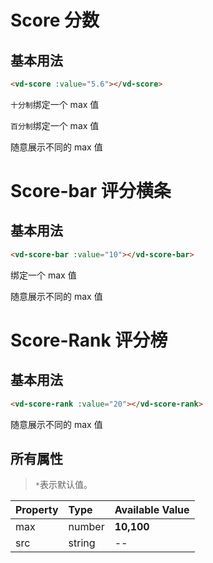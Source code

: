 # Score 分数

## 基本用法

```html
<vd-score :value="5.6"></vd-score>
```

`十分制`绑定一个 max 值

<example-board :component="ScoreBasic" :source="ScoreBasicSource"></example-board>

`百分制`绑定一个 max 值

<example-board :component="ScorePercent" :source="ScorePercentSource"></example-board>

随意展示不同的 max 值
<example-board :component="ScoreCustom" :source="ScoreCustomSource"></example-board>

# Score-bar 评分横条

## 基本用法

```html
<vd-score-bar :value="10"></vd-score-bar>
```

绑定一个 max 值
<example-board :component="ScoreBarBasic" :source="ScoreBarBasicSource"></example-board>

随意展示不同的 max 值
<example-board :component="ScoreBarCustom" :source="ScoreBarCustomSource"></example-board>

# Score-Rank 评分榜

## 基本用法

```html
<vd-score-rank :value="20"></vd-score-rank>
```

<example-board :component="ScoreRankBasic" :source="ScoreRankBasicSource"></example-board>
随意展示不同的 max 值
<example-board :component="ScoreRankCustom" :source="ScoreRankCustomSource"></example-board>

## 所有属性

> `*`表示默认值。

| Property | Type   | Available Value |
| :------- | :----- | :-------------- |
| max      | number | **10,100**      |
| src      | string | --              |

<script>

import ScoreBasic from 'docs/examples/other/ScoreBasic';
import ScoreBasicSource from 'docs/examples/other/ScoreBasic.txt';

import ScorePercent from 'docs/examples/other/ScorePercent';
import ScorePercentSource from 'docs/examples/other/ScorePercent.txt';

import ScoreCustom from 'docs/examples/other/ScoreCustom';
import ScoreCustomSource from 'docs/examples/other/ScoreCustom.txt';

import ScoreBarBasic from 'docs/examples/other/ScoreBarBasic';
import ScoreBarBasicSource from 'docs/examples/other/ScoreBarBasic.txt';

import ScoreBarCustom from 'docs/examples/other/ScoreBarCustom';
import ScoreBarCustomSource from 'docs/examples/other/ScoreBarCustom.txt';

import ScoreRankBasic from 'docs/examples/other/ScoreRankBasic.vue';
import ScoreRankBasicSource from 'docs/examples/other/ScoreRankBasic.txt';

import ScoreRankCustom from 'docs/examples/other/ScoreRankCustom.vue';
import ScoreRankCustomSource from 'docs/examples/other/ScoreRankCustom.txt';

export default {
  data() {
    return {
      ScoreBasic,
      ScoreBasicSource,
      ScorePercent,
      ScorePercentSource,
      ScoreCustom,
      ScoreCustomSource,
      ScoreBarCustom,
      ScoreBarCustomSource,
      ScoreBarBasic,
      ScoreBarBasicSource,
      ScoreRankBasic,
      ScoreRankBasicSource,
      ScoreRankCustom,
      ScoreRankCustomSource
    }
  }
}
</script>
